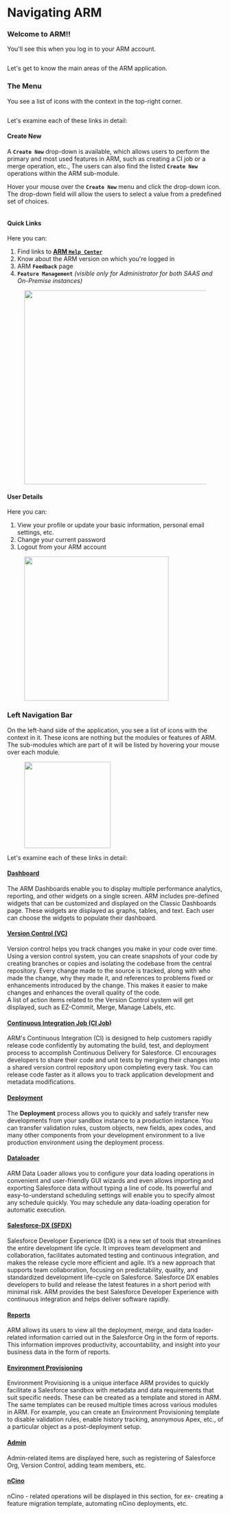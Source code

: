 # Navigating ARM

### Welcome to ARM!! <a href="#welcome-to-arm" id="welcome-to-arm"></a>

You'll see this when you log in to your ARM account.

<figure><img src="../../../.gitbook/assets/image (31) (2).png" alt=""><figcaption></figcaption></figure>

Let's get to know the main areas of the ARM application.

### The Menu <a href="#the-menu" id="the-menu"></a>

You see a list of icons with the context in the top-right corner.

<figure><img src="../../../.gitbook/assets/image (32) (2).png" alt=""><figcaption></figcaption></figure>

Let's examine each of these links in detail:

#### **Create New** <a href="#create-new" id="create-new"></a>

A **`Create New`** drop-down is available, which allows users to perform the primary and most used features in ARM, such as creating a CI job or a merge operation, etc., The users can also find the listed **`Create New`** operations within the ARM sub-module.

Hover your mouse over the **`Create New`** menu and click the drop-down icon. The drop-down field will allow the users to select a value from a predefined set of choices.

<figure><img src="../../../.gitbook/assets/image (33) (2).png" alt=""><figcaption></figcaption></figure>

#### **Quick Links** <a href="#quick-links" id="quick-links"></a>

Here you can:

1. Find links to [**ARM `Help Center`**](https://app.gitbook.com/o/vIHQCTOOUDcNoPic3AQi/s/9vAxMuDrkUkB4OXlH9CL/)
2. Know about the ARM version on which you're logged in
3. ARM **`Feedback`** page
4. **`Feature Management`** _(visible only for Administrator for both SAAS and On-Premise instances)_

<figure><img src="../../../.gitbook/assets/image (34) (2).png" alt="" width="452"><figcaption></figcaption></figure>

#### **User Details** <a href="#user-details" id="user-details"></a>

Here you can:

1. View your profile or update your basic information, personal email settings, etc.
2. Change your current password
3. Logout from your ARM account

<figure><img src="../../../.gitbook/assets/image (35) (2).png" alt="" width="336"><figcaption></figcaption></figure>

### Left Navigation Bar <a href="#left-navigation-bar" id="left-navigation-bar"></a>

On the left-hand side of the application, you see a list of icons with the context in it. These icons are nothing but the modules or features of ARM. The sub-modules which are part of it will be listed by hovering your mouse over each module.

<figure><img src="../../../.gitbook/assets/image (36) (2).png" alt="" width="201"><figcaption></figcaption></figure>

Let's examine each of these links in detail:

#### [Dashboard](../arm-features/dashboard-and-pipelines/dashboards-and-widgets.md) <a href="#dashboard" id="dashboard"></a>

The ARM Dashboards enable you to display multiple performance analytics, reporting, and other widgets on a single screen. ARM includes pre-defined widgets that can be customized and displayed on the Classic Dashboards page. These widgets are displayed as graphs, tables, and text. Each user can choose the widgets to populate their dashboard.

#### [Version Control (VC)](../arm-features/version-control/introduction-to-version-control/) <a href="#version-control-vc" id="version-control-vc"></a>

Version control helps you track changes you make in your code over time. Using a version control system, you can create snapshots of your code by creating branches or copies and isolating the codebase from the central repository. Every change made to the source is tracked, along with who made the change, why they made it, and references to problems fixed or enhancements introduced by the change. This makes it easier to make changes and enhances the overall quality of the code.\
A list of action items related to the Version Control system will get displayed, such as EZ-Commit, Merge, Manage Labels, etc.

#### [Continuous Integration Job (CI Job)](../arm-features/automation-and-ci/) <a href="#continuous-integration-job-ci-job" id="continuous-integration-job-ci-job"></a>

ARM's Continuous Integration (CI) is designed to help customers rapidly release code confidently by automating the build, test, and deployment process to accomplish Continuous Delivery for Salesforce. CI encourages developers to share their code and unit tests by merging their changes into a shared version control repository upon completing every task. You can release code faster as it allows you to track application development and metadata modifications.

#### [Deployment](../arm-features/deployment/) <a href="#deployment" id="deployment"></a>

The **Deployment** process allows you to quickly and safely transfer new developments from your sandbox instance to a production instance. You can transfer validation rules, custom objects, new fields, apex codes, and many other components from your development environment to a live production environment using the deployment process.

#### [Dataloader](../arm-features/dataloader/) <a href="#dataloader" id="dataloader"></a>

ARM Data Loader allows you to configure your data loading operations in convenient and user-friendly GUI wizards and even allows importing and exporting Salesforce data without typing a line of code. Its powerful and easy-to-understand scheduling settings will enable you to specify almost any schedule quickly. You may schedule any data-loading operation for automatic execution.

#### [Salesforce-DX (SFDX)](../salesforce-dx.md) <a href="#salesforcedx-sfdx" id="salesforcedx-sfdx"></a>

Salesforce Developer Experience (DX) is a new set of tools that streamlines the entire development life cycle. It improves team development and collaboration, facilitates automated testing and continuous integration, and makes the release cycle more efficient and agile. It’s a new approach that supports team collaboration, focusing on predictability, quality, and standardized development life-cycle on Salesforce. Salesforce DX enables developers to build and release the latest features in a short period with minimal risk. ARM provides the best Salesforce Developer Experience with continuous integration and helps deliver software rapidly.

#### [Reports](../reports-overview.md) <a href="#reports" id="reports"></a>

ARM allows its users to view all the deployment, merge, and data loader-related information carried out in the Salesforce Org in the form of reports. This information improves productivity, accountability, and insight into your business data in the form of reports.

#### [Environment Provisioning](https://knowledgebase.autorabit.com/product-guides/arm/arm-features/environment-provisioning) <a href="#environment-provisioning" id="environment-provisioning"></a>

Environment Provisioning is a unique interface ARM provides to quickly facilitate a Salesforce sandbox with metadata and data requirements that suit specific needs. These can be created as a template and stored in ARM. The same templates can be reused multiple times across various modules in ARM. For example, you can create an Environment Provisioning template to disable validation rules, enable history tracking, anonymous Apex, etc., of a particular object as a post-deployment setup.

#### [Admin](https://knowledgebase.autorabit.com/product-guides/arm/arm-administration) <a href="#admin" id="admin"></a>

Admin-related items are displayed here, such as registering of Salesforce Org, Version Control, adding team members, etc.

#### [nCino](../arm-features/ncino/) <a href="#ncino" id="ncino"></a>

nCino - related operations will be displayed in this section, for ex- creating a feature migration template, automating nCino deployments, etc.
